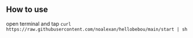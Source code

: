 ## How to use
open terminal and tap ``` curl https://raw.githubusercontent.com/noalexan/hellobebou/main/start | sh ```
